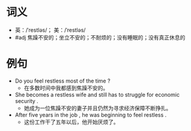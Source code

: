 # 词义
- 英：/ˈrestləs/； 美：/ˈrestləs/
- #adj 焦躁不安的；坐立不安的；不耐烦的；没有睡眠的；没有真正休息的
# 例句
- Do you feel restless most of the time ?
	- 在多数时间中我都感到焦躁不安的。
- She becomes a restless wife and still has to struggle for economic security .
	- 她成为一位焦躁不安的妻子并且仍然为寻求经济保障不断挣扎。
- After five years in the job , he was beginning to feel restless .
	- 这份工作干了五年以后，他开始厌烦了。
